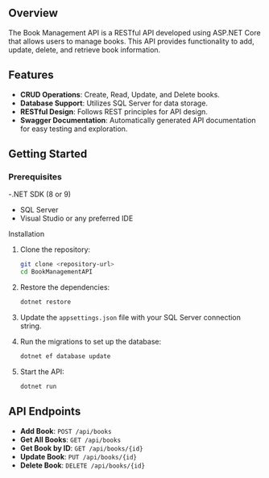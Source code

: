 ## Overview

The Book Management API is a RESTful API developed using ASP.NET Core that allows users to manage books. This API provides functionality to add, update, delete, and retrieve book information.

## Features

- **CRUD Operations**: Create, Read, Update, and Delete books.
- **Database Support**: Utilizes SQL Server for data storage.
- **RESTful Design**: Follows REST principles for API design.
- **Swagger Documentation**: Automatically generated API documentation for easy testing and exploration.

## Getting Started

### Prerequisites

-.NET SDK (8 or 9)
- SQL Server
- Visual Studio or any preferred IDE

 Installation

1. Clone the repository:
   ```bash
   git clone <repository-url>
   cd BookManagementAPI
   ```

2. Restore the dependencies:
   ```bash
   dotnet restore
   ```

3. Update the `appsettings.json` file with your SQL Server connection string.

4. Run the migrations to set up the database:
   ```bash
   dotnet ef database update
   ```

5. Start the API:
   ```bash
   dotnet run
   ```

## API Endpoints

- **Add Book**: `POST /api/books`
- **Get All Books**: `GET /api/books`
- **Get Book by ID**: `GET /api/books/{id}`
- **Update Book**: `PUT /api/books/{id}`
- **Delete Book**: `DELETE /api/books/{id}`

